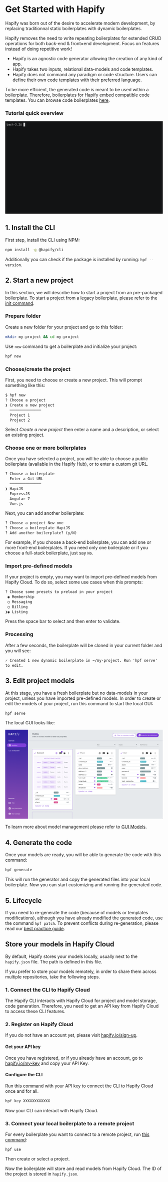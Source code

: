 # Get Started with Hapify

Hapify was born out of the desire to accelerate modern development, by replacing traditionnal static boilerplates with dynamic boilerplates.

Hapify removes the need to write repeating boilerplates for extended CRUD operations for both back-end & front=end development.
Focus on features instead of doing repetitive work!

* Hapify is an agnostic code generator allowing the creation of any kind of app.
* Hapify takes two inputs, relational data-models and code templates.
* Hapify does not command any paradigm or code structure. Users can define their own code templates with their preferred language.

To be more efficient, the generated code is meant to be used within a boilerplate.
Therefore, boilerplates for Hapify embed compatible code templates. You can browse code boilerplates [here](https://hub.hapify.io).

### Tutorial quick overview

![Hapify CLI - Terminal sample](assets/get-started.gif 'Terminal sample')

## 1. Install the CLI

First step, install the CLI using NPM:

```bash
npm install -g @hapify/cli
```

Additionally you can check if the package is installed by running: `hpf --version`.

## 2. Start a new project

In this section, we will describe how to start a project from an pre-packaged boilerplate.
To start a project from a legacy boilerplate, please refer to the [init command](cli/#create-a-new-boilerplate-channel).

### Prepare folder

Create a new folder for your project and go to this folder:

```bash
mkdir my-project && cd my-project
```

Use `new` command to get a boilerplate and initialize your project:

```bash
hpf new
```

### Choose/create the project

First, you need to choose or create a new project. This will prompt something like this:

```
$ hpf new
? Choose a project
❯ Create a new project
  ──────────────
  Project 1
  Project 2
```

Select _Create a new project_ then enter a name and a description, or select an existing project.

### Choose one or more boilerplates

Once you have selected a project, you will be able to choose a public boilerplate (available in the Hapify Hub), or to enter a custom git URL.

```
? Choose a boilerplate
  Enter a Git URL
  ──────────────
❯ HapiJS
  ExpressJS
  Angular 7
  Vue.js
```

Next, you can add another boilerplate:

```
? Choose a project New one
? Choose a boilerplate HapiJS
? Add another boilerplate? (y/N)
```

For example, if you choose a back-end boilerplate, you can add one or more front-end boilerplates.
If you need only one boilerplate or if you choose a full-stack boilerplate, just say `No`.

### Import pre-defined models

If your project is empty, you may want to import pre-defined models from Hapify Cloud.
To do so, select some use cases when this prompts:

```
? Choose some presets to preload in your project
 ◉ Membership
 ◯ Messaging
 ◯ Billing
❯◉ Listing
```

Press the space bar to select and then enter to validate.

### Processing

After a few seconds, the boilerplate will be cloned in your current folder and you will see:

```
✓ Created 1 new dynamic boilerplate in ~/my-project. Run 'hpf serve' to edit.
```

## 3. Edit project models

At this stage, you have a fresh boilerplate but no data-models in your project, unless you have imported pre-defined models.
In order to create or edit the models of your project, run this command to start the local GUI:

```bash
hpf serve
```

The local GUI looks like:

![Hapify GUI - models edition](assets/gui-models-access.png 'Models Edition')

To learn more about model management please refer to [GUI Models](getting-started/concepts/models/).

## 4. Generate the code

Once your models are ready, you will be able to generate the code with this command:

```bash
hpf generate
```

This will run the generator and copy the generated files into your local boilerplate.
Now you can start customizing and running the generated code.

## 5. Lifecycle

If you need to re-generate the code (because of models or templates modifications), although you have already modified the generated code, use the command `hpf patch`.
To prevent conflicts during re-generation, please read our [best practice guide](best-practices/).

## Store your models in Hapify Cloud

By default, Hapify stores your models locally, usually next to the `hapify.json` file. The path is defined in this file.

If you prefer to store your models remotely, in order to share them across multiple repositories, take the following steps.

### 1. Connect the CLI to Hapify Cloud

The Hapify CLI interacts with Hapify Cloud for project and model storage, code generation.
Therefore, you need to get an API key from Hapify Cloud to access these CLI features.

### 2. Register on Hapify Cloud

If you do not have an account yet, please visit [hapify.io/sign-up](https://www.hapify.io/sign-up).

#### Get your API key

Once you have registered, or if you already have an account, go to [hapify.io/my-key](https://www.hapify.io/my-key) and copy your API Key.

#### Configure the CLI

Run [this command](cli/#set-global-api-key) with your API key to connect the CLI to Hapify Cloud once and for all.

```bash
hpf key XXXXXXXXXXXX
```

Now your CLI can interact with Hapify Cloud.

### 3. Connect your local boilerplate to a remote project

For every boilerplate you want to connect to a remote project, run [this command](cli/#define-project-to-use-in-a-boilerplate-channel):

```shell
hpf use
```

Then create or select a project.

Now the boilerplate will store and read models from Hapify Cloud.
The ID of the project is stored in `hapify.json`.
